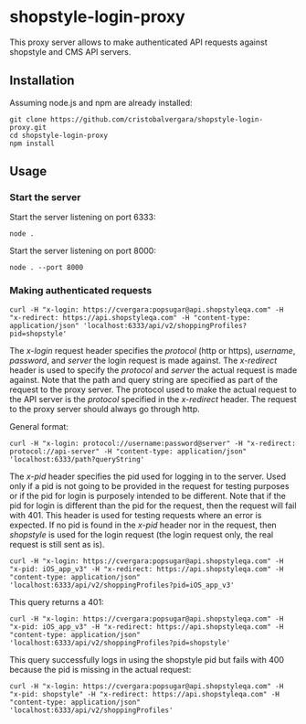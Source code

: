 # shopstyle-login-proxy

This proxy server allows to make authenticated API requests against shopstyle and CMS API servers.

## Installation

Assuming node.js and npm are already installed:

```
git clone https://github.com/cristobalvergara/shopstyle-login-proxy.git
cd shopstyle-login-proxy
npm install
```

## Usage

### Start the server

Start the server listening on port 6333:
```
node .
```

Start the server listening on port 8000:
```
node . --port 8000
```

### Making authenticated requests

```
curl -H "x-login: https://cvergara:popsugar@api.shopstyleqa.com" -H "x-redirect: https://api.shopstyleqa.com" -H "content-type: application/json" 'localhost:6333/api/v2/shoppingProfiles?pid=shopstyle'
```

The *x-login* request header specifies the *protocol* (http or https), *username*, *password*, and *server* the login request is made against. The *x-redirect* header is used to specify the *protocol* and *server* the actual request is made against. Note that the path and query string are specified as part of the request to the proxy server. The protocol used to make the actual request to the API server is the *protocol* specified in the *x-redirect* header. The request to the proxy server should always go through http.

General format:

```
curl -H "x-login: protocol://username:password@server" -H "x-redirect: protocol://api-server" -H "content-type: application/json" 'localhost:6333/path?queryString'
```

The *x-pid* header specifies the pid used for logging in to the server. Used only if a pid is not going to be provided in the request for testing purposes or if the pid for login is purposely intended to be different. Note that if the pid for login is different than the pid for the request, then the request will fail with 401. This header is used for testing requests where an error is expected. If no pid is found in the *x-pid* header nor in the request, then *shopstyle* is used for the login request (the login request only, the real request is still sent as is).

```
curl -H "x-login: https://cvergara:popsugar@api.shopstyleqa.com" -H "x-pid: iOS_app_v3" -H "x-redirect: https://api.shopstyleqa.com" -H "content-type: application/json" 'localhost:6333/api/v2/shoppingProfiles?pid=iOS_app_v3'
```

This query returns a 401:

```
curl -H "x-login: https://cvergara:popsugar@api.shopstyleqa.com" -H "x-pid: iOS_app_v3" -H "x-redirect: https://api.shopstyleqa.com" -H "content-type: application/json" 'localhost:6333/api/v2/shoppingProfiles?pid=shopstyle'
```

This query successfully logs in using the shopstyle pid but fails with 400 because the pid is missing in the actual request:

```
curl -H "x-login: https://cvergara:popsugar@api.shopstyleqa.com" -H "x-pid: shopstyle" -H "x-redirect: https://api.shopstyleqa.com" -H "content-type: application/json" 'localhost:6333/api/v2/shoppingProfiles'
```
